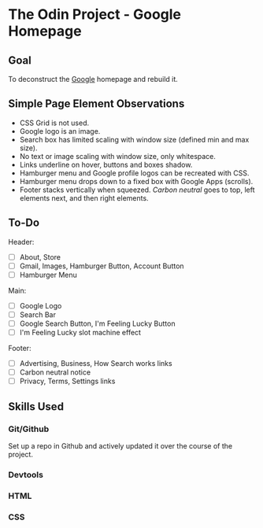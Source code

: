 # The Odin Project - Google Homepage

## Goal

To deconstruct the [Google](http://www.google.com) homepage and rebuild it.

## Simple Page Element Observations

- CSS Grid is not used.
- Google logo is an image.
- Search box has limited scaling with window size (defined min and max size).
- No text or image scaling with window size, only whitespace.
- Links underline on hover, buttons and boxes shadow.
- Hamburger menu and Google profile logos can be recreated with CSS.
- Hamburger menu drops down to a fixed box with Google Apps (scrolls).
- Footer stacks vertically when squeezed. *Carbon neutral* goes to top, left elements next, and then right elements.

## To-Do

Header:

- [ ] About, Store
- [ ] Gmail, Images, Hamburger Button, Account Button
- [ ] Hamburger Menu

Main:

- [ ] Google Logo
- [ ] Search Bar
- [ ] Google Search Button, I'm Feeling Lucky Button
- [ ] I'm Feeling Lucky slot machine effect

Footer:

- [ ] Advertising, Business, How Search works links
- [ ] Carbon neutral notice
- [ ] Privacy, Terms, Settings links

## Skills Used

### Git/Github

Set up a repo in Github and actively updated it over the course of the project.

### Devtools

### HTML

### CSS

